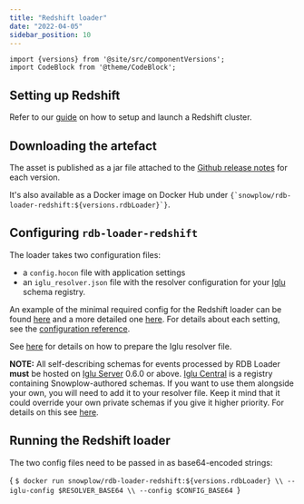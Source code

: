 ```yaml
---
title: "Redshift loader"
date: "2022-04-05"
sidebar_position: 10
---
```


```mdx-code-block
import {versions} from '@site/src/componentVersions';
import CodeBlock from '@theme/CodeBlock';
```

## Setting up Redshift

Refer to our [guide](/docs/getting-started-on-snowplow-open-source/setup-snowplow-on-aws/setup-destinations/setup-redshift/index.md) on how to setup and launch a Redshift cluster.

## Downloading the artefact

The asset is published as a jar file attached to the [Github release notes](https://github.com/snowplow/snowplow-rdb-loader/releases) for each version.

<p>It's also available as a Docker image on Docker Hub under <code>{`snowplow/rdb-loader-redshift:${versions.rdbLoader}`}</code>.</p>

## Configuring `rdb-loader-redshift`

The loader takes two configuration files:

- a `config.hocon` file with application settings
- an `iglu_resolver.json` file with the resolver configuration for your [Iglu](https://github.com/snowplow/iglu) schema registry.

An example of the minimal required config for the Redshift loader can be found [here](https://github.com/snowplow/snowplow-rdb-loader/blob/master/config/redshift.config.minimal.hocon) and a more detailed one [here](https://github.com/snowplow/snowplow-rdb-loader/blob/master/config/redshift.config.reference.hocon). For details about each setting, see the [configuration reference](/docs/pipeline-components-and-applications/loaders-storage-targets/snowplow-rdb-loader/loading-transformed-data/rdb-loader-configuration-reference/index.md).

See [here](/docs/pipeline-components-and-applications/iglu/iglu-resolver/index.md) for details on how to prepare the Iglu resolver file.

**NOTE:** All self-describing schemas for events processed by RDB Loader **must** be hosted on [Iglu Server](/docs/pipeline-components-and-applications/iglu/iglu-repositories/iglu-server/index.md) 0.6.0 or above. [Iglu Central](/docs/pipeline-components-and-applications/iglu/iglu-repositories/iglu-central/index.md) is a registry containing Snowplow-authored schemas. If you want to use them alongside your own, you will need to add it to your resolver file. Keep it mind that it could override your own private schemas if you give it higher priority. For details on this see [here](https://discourse.snowplow.io/t/important-changes-to-iglu-centrals-api-for-schema-lists/5720#how-will-this-affect-my-snowplow-pipeline-3).

## Running the Redshift loader

The two config files need to be passed in as base64-encoded strings:

<CodeBlock language="bash">{
`$ docker run snowplow/rdb-loader-redshift:${versions.rdbLoader} \\
  --iglu-config $RESOLVER_BASE64 \\
  --config $CONFIG_BASE64
`}</CodeBlock>
